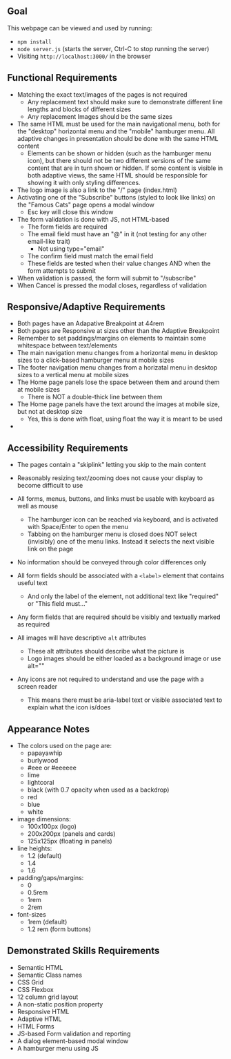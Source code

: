 ## Goal

This webpage can be viewed and used by running:
- `npm install`
- `node server.js` (starts the server, Ctrl-C to stop running the server)
- Visiting `http://localhost:3000/` in the browser

## Functional Requirements

- Matching the exact text/images of the pages is not required
  - Any replacement text should make sure to demonstrate different line lengths and blocks of different sizes
  - Any replacement Images should be the same sizes
- The same HTML must be used for the main navigational menu, both for the "desktop" horizontal menu and the "mobile" hamburger menu. All adaptive changes in presentation should be done with the same HTML content 
  - Elements can be shown or hidden (such as the hamburger menu icon), but there should not be two different versions of the same content that are in turn shown or hidden. If some content is visible in both adaptive views, the same HTML should be responsible for showing it with only styling differences.
- The logo image is also a link to the "/" page (index.html)
- Activating one of the "Subscribe" buttons (styled to look like links) on the "Famous Cats" page opens a modal window
  - Esc key will close this window
- The form validation is done with JS, not HTML-based
  - The form fields are required
  - The email field must have an "@" in it (not testing for any other email-like trait)
    - Not using type="email"
  - The confirm field must match the email field
  - These fields are tested when their value changes AND when the form attempts to submit
- When validation is passed, the form will submit to "/subscribe"
- When Cancel is pressed the modal closes, regardless of validation

## Responsive/Adaptive Requirements

- Both pages have an Adapative Breakpoint at 44rem
- Both pages are Responsive at sizes other than the Adaptive Breakpoint
- Remember to set paddings/margins on elements to maintain some whitespace between text/elements
- The main navigation menu changes from a horizontal menu in desktop sizes to a click-based hamburger menu at mobile sizes
- The footer navigation menu changes from a horizatal menu in desktop sizes to a vertical menu at mobile sizes
- The Home page panels lose the space between them and around them at mobile sizes
  - There is NOT a double-thick line between them
- The Home page panels have the text around the images at mobile size, but not at desktop size
  - Yes, this is done with float, using float the way it is meant to be used
- 

## Accessibility Requirements

- The pages contain a "skiplink" letting you skip to the main content

- Reasonably resizing text/zooming does not cause your display to become difficult to use

- All forms, menus, buttons, and links must be usable with keyboard as well as mouse
  - The hamburger icon can be reached via keyboard, and is activated with Space/Enter to open the menu
  - Tabbing on the hamburger menu is closed does NOT select (invisibly) one of the menu links. Instead it selects the next visible link on the page

- No information should be conveyed through color differences only

- All form fields should be associated with a `<label>` element that contains useful text
  - And only the label of the element, not additional text like "required" or "This field must..."

- Any form fields that are required should be visibly and textually marked as required

- All images will have descriptive `alt` attributes
  - These alt attributes should describe what the picture is
  - Logo images should be either loaded as a background image or use alt=""

- Any icons are not required to understand and use the page with a screen reader
  - This means there must be aria-label text or visible associated text to explain what the icon is/does

## Appearance Notes

- The colors used on the page are:
  - papayawhip 
  - burlywood
  - #eee or #eeeeee
  - lime
  - lightcoral
  - black (with 0.7 opacity when used as a backdrop)
  - red
  - blue
  - white
- image dimensions:
  - 100x100px (logo)
  - 200x200px (panels and cards)
  - 125x125px (floating in panels)
- line heights:
  - 1.2 (default)
  - 1.4
  - 1.6
- padding/gaps/margins:
  - 0
  - 0.5rem
  - 1rem
  - 2rem
- font-sizes
  - 1rem (default)
  - 1.2 rem (form buttons)

## Demonstrated Skills Requirements
- Semantic HTML
- Semantic Class names
- CSS Grid
- CSS Flexbox
- 12 column grid layout
- A non-static position property
- Responsive HTML
- Adaptive HTML
- HTML Forms
- JS-based Form validation and reporting
- A dialog element-based modal window
- A hamburger menu using JS



